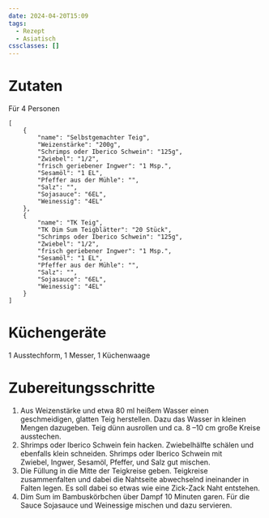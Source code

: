 ```yaml
---
date: 2024-04-20T15:09
tags:
  - Rezept
  - Asiatisch
cssclasses: []
---
```

# Zutaten
Für 4 Personen
```recipe
[
	{
		"name": "Selbstgemachter Teig",
		"Weizenstärke": "200g",
		"Schrimps oder Iberico Schwein": "125g",
		"Zwiebel": "1/2",
		"frisch geriebener Ingwer": "1 Msp.",
		"Sesamöl": "1 EL",
		"Pfeffer aus der Mühle": "",
		"Salz": "",
		"Sojasauce": "6EL",
		"Weinessig": "4EL"
	},
	{
		"name": "TK Teig",
		"TK Dim Sum Teigblätter": "20 Stück",
		"Schrimps oder Iberico Schwein": "125g",
		"Zwiebel": "1/2",
		"frisch geriebener Ingwer": "1 Msp.",
		"Sesamöl": "1 EL",
		"Pfeffer aus der Mühle": "",
		"Salz": "",
		"Sojasauce": "6EL",
		"Weinessig": "4EL"
	}
]
```

# Küchengeräte 
1 Ausstechform, 1 Messer, 1 Küchenwaage 

# Zubereitungsschritte
1. Aus Weizenstärke und etwa 80 ml heißem Wasser einen geschmeidigen, glatten Teig herstellen. Dazu das Wasser in kleinen Mengen dazugeben. Teig dünn ausrollen und ca. 8 –10 cm große Kreise ausstechen. 
2. Shrimps oder Iberico Schwein fein hacken. Zwiebelhälfte schälen und ebenfalls klein schneiden. Shrimps oder Iberico Schwein mit Zwiebel, Ingwer, Sesamöl, Pfeffer, und Salz gut mischen.
3. Die Füllung in die Mitte der Teigkreise geben. Teigkreise zusammenfalten und dabei die Nahtseite abwechselnd ineinander in Falten legen. Es soll dabei so etwas wie eine Zick-Zack Naht entstehen.
4. Dim Sum im Bambuskörbchen über Dampf 10 Minuten garen. Für die Sauce Sojasauce und Weinessige mischen und dazu servieren.